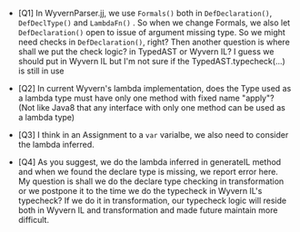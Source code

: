 * [Q1] In WyvernParser.jj, we use ```Formals()``` both in ```DefDeclaration()```, ```DefDeclType()``` and ```LambdaFn()``` . So when we change Formals, we also let ```DefDeclaration()``` open to issue of argument missing type. So we might need checks in ```DefDeclaration()```, right? Then another question is where shall we put the check logic? in TypedAST or Wyvern IL? I guess we should put in Wyvern IL but I'm not sure if the TypedAST.typecheck(...) is still in use 

* [Q2] In current Wyvern's lambda implementation, does the Type used as a lambda type must have only one method with fixed name "apply"? (Not like Java8 that any interface with only one method can be used as a lambda type)
* [Q3] I think in an Assignment to a ```var``` varialbe, we also need to consider the lambda inferred.
* [Q4] As you suggest, we do the lambda inferred in generateIL method and when we found the declare type is missing, we report error here. My question is shall we do the declare type checking in transformation or we postpone it to the time we do the typecheck in Wyvern IL's typecheck? If we do it in transformation, our typecheck logic will reside both in Wyvern IL and transformation and made future maintain more difficult.
